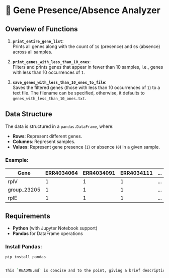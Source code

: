 # 🧬 Gene Presence/Absence Analyzer

## Overview of Functions

1. **`print_entire_gene_list`**:  
   Prints all genes along with the count of `1`s (presence) and `0`s (absence) across all samples.

2. **`print_genes_with_less_than_10_ones`**:  
   Filters and prints genes that appear in fewer than 10 samples, i.e., genes with less than 10 occurrences of `1`.

3. **`save_genes_with_less_than_10_ones_to_file`**:  
   Saves the filtered genes (those with less than 10 occurrences of `1`) to a text file. The filename can be specified, otherwise, it defaults to `genes_with_less_than_10_ones.txt`.

## Data Structure

The data is structured in a `pandas.DataFrame`, where:
- **Rows**: Represent different genes.
- **Columns**: Represent samples.
- **Values**: Represent gene presence (`1`) or absence (`0`) in a given sample.

### Example:

| Gene        | ERR4034064 | ERR4034091 | ERR4034111 | ... |
|-------------|------------|------------|------------|-----|
| rplV        | 1          | 1          | 1          | ... |
| group_23205 | 1          | 1          | 1          | ... |
| rplE        | 1          | 1          | 1          | ... |

## Requirements

- **Python** (with Jupyter Notebook support)
- **Pandas** for DataFrame operations

### Install Pandas:
```bash
pip install pandas


This `README.md` is concise and to the point, giving a brief description of each function without going into too much detail. It includes the basic data structure and usage example, making it easy for users to quickly understand and implement the functions.

